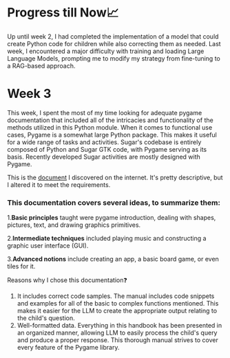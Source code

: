 # Progress till Now📈
Up until week 2, I had completed the implementation of a model that could create Python code for children while also correcting them as needed. Last week, I encountered a major difficulty with training and loading Large Language Models, prompting me to modify my strategy from fine-tuning to a RAG-based approach.

# Week 3
This week, I spent the most of my time looking for adequate pygame documentation that included all of the intricacies and functionality of the methods utilized in this Python module. When it comes to functional use cases, Pygame is a somewhat large Python package. This makes it useful for a wide range of tasks and activities.
Sugar's codebase is entirely composed of Python and Sugar GTK code, with Pygame serving as its basis. Recently developed Sugar activities are mostly designed with Pygame.

This is the [document](https://github.com/kshitijdshah99/Pippy_Activity/blob/main/Pygame%20Documentation.pdf) I discovered on the internet. It's pretty descriptive, but I altered it to meet the requirements.

### This documentation covers several ideas, to summarize them:

1.**Basic principles** taught were pygame introduction, dealing with shapes, pictures, text, and drawing graphics primitives.

2.**Intermediate techniques** included playing music and constructing a graphic user interface (GUI).

3.**Advanced notions** include creating an app, a basic board game, or even tiles for it.

Reasons why I chose this documentation❓
1. It includes correct code samples.
The manual includes code snippets and examples for all of the basic to complex functions mentioned. This makes it easier for the LLM to create the appropriate output relating to the child's question.
2. Well-formatted data.
Everything in this handbook has been presented in an organized manner, allowing LLM to easily process the child's query and produce a proper response. This thorough manual strives to cover every feature of the Pygame library.
